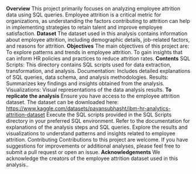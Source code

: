 **Overview**
This project primarily focuses on analyzing employee attrition data using SQL queries. Employee attrition is a critical metric for organizations, as understanding the factors contributing to attrition can help in implementing strategies to retain talent and improve employee satisfaction.
**Dataset**
The dataset used in this analysis contains information about employee attrition, including demographic details, job-related factors, and reasons for attrition. 
**Objectives**
The main objectives of this project are:
To explore patterns and trends in employee attrition.
To gain insights that can inform HR policies and practices to reduce attrition rates.
**Contents**
SQL Scripts: This directory contains SQL scripts used for data extraction, transformation, and analysis.
Documentation: Includes detailed explanations of SQL queries, data schema, and analysis methodologies.
Results: Summarizes key findings and insights obtained from the analysis.
Visualizations: Visual representations of the data analysis results.
**To replicate the analysis**
Ensure you have access to the employee attrition dataset. The dataset can be downloaded here: https://www.kaggle.com/datasets/pavansubhasht/ibm-hr-analytics-attrition-dataset
Execute the SQL scripts provided in the SQL Scripts directory in your preferred SQL environment.
Refer to the documentation for explanations of the analysis steps and SQL queries.
Explore the results and visualizations to understand patterns and insights related to employee attrition.
Contributing
Contributions to this project are welcome. If you have suggestions for improvements or additional analyses, please feel free to submit a pull request or open an issue.
**Acknowledgements**
We acknowledge the creators of the employee attrition dataset used in this analysis..
